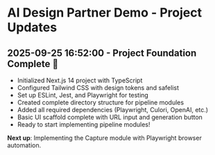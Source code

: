 # AI Design Partner Demo - Project Updates

## 2025-09-25 16:52:00 - Project Foundation Complete 🎉
- Initialized Next.js 14 project with TypeScript
- Configured Tailwind CSS with design tokens and safelist
- Set up ESLint, Jest, and Playwright for testing
- Created complete directory structure for pipeline modules
- Added all required dependencies (Playwright, Culori, OpenAI, etc.)
- Basic UI scaffold complete with URL input and generation button
- Ready to start implementing pipeline modules!

**Next up**: Implementing the Capture module with Playwright browser automation.